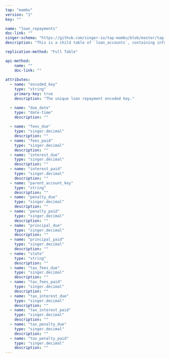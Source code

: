 ```yaml
---
tap: "mambu"
version: "1"
key: ""

name: "loan_repayments"
doc-link: ""
singer-schema: "https://github.com/singer-io/tap-mambu/blob/master/tap_mambu/schemas/loan_repayments.json"
description: "This is a child table of `loan_accounts`, containing information exclusively about loan repayments."

replication-method: "Full Table"

api-method:
    name: ""
    doc-link: ""
    
attributes:
  - name: "encoded_key"
    type: "string"
    primary-key: true
    description: "The unique loan repayment encoded key."

  - name: "due_date"
    type: "date-time"
    description: ""
  
  - name: "fees_due"
    type: "singer.decimal"
    description: ""
  - name: "fees_paid"
    type: "singer.decimal"
    description: ""
  - name: "interest_due"
    type: "singer.decimal"
    description: ""
  - name: "interest_paid"
    type: "singer.decimal"
    description: ""
  - name: "parent_account_key"
    type: "string"
    description: ""
  - name: "penalty_due"
    type: "singer.decimal"
    description: ""
  - name: "penalty_paid"
    type: "singer.decimal"
    description: ""
  - name: "principal_due"
    type: "singer.decimal"
    description: ""
  - name: "principal_paid"
    type: "singer.decimal"
    description: ""
  - name: "state"
    type: "string"
    description: ""
  - name: "tax_fees_due"
    type: "singer.decimal"
    description: ""
  - name: "tax_fees_paid"
    type: "singer.decimal"
    description: ""
  - name: "tax_interest_due"
    type: "singer.decimal"
    description: ""
  - name: "tax_interest_paid"
    type: "singer.decimal"
    description: ""
  - name: "tax_penalty_due"
    type: "singer.decimal"
    description: ""
  - name: "tax_penalty_paid"
    type: "singer.decimal"
    description: ""
---
```

